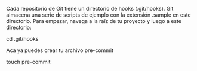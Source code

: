Cada repositorio de Git tiene un directorio de hooks (.git/hooks). Git almacena una serie de scripts de ejemplo con la extensión .sample en este directorio. 
Para empezar, navega a la raíz de tu proyecto y luego a este directorio:

cd .git/hooks

Aca ya puedes crear tu archivo pre-commit

touch pre-commit
